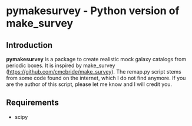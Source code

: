 pymakesurvey - Python version of make_survey
============================================

Introduction
------------

**pymakesurvey** is a package to create realistic mock galaxy catalogs from periodic boxes.
It is inspired by make_survey (https://github.com/cmcbride/make_survey).
The remap.py script stems from some code found on the internet, which I do not find anymore.
If you are the author of this script, please let me know and I will credit you.

Requirements
------------

- scipy
